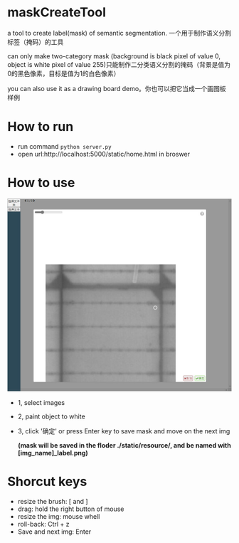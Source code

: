 # maskCreateTool
a tool to create label(mask) of semantic segmentation. 一个用于制作语义分割标签（掩码）的工具

can only make two-category mask (background is black pixel of value 0, object is white pixel of value 255)只能制作二分类语义分割的掩码（背景是值为0的黑色像素，目标是值为1的白色像素）

you can also use it as a drawing board demo。你也可以把它当成一个画图板样例

# How to run

+ run command
`python server.py`
+ open url:http://localhost:5000/static/home.html in broswer

# How to use

<img src="./readme_img/2021-11-09 195445.jpg" style="zoom: 50%;" />

+ 1, select images

+ 2, paint object to white

+ 3, click '确定' or press Enter key to save mask and move on the next img

	**(mask will be saved in the floder ./static/resource/, and be named with \[img_name\]\_label.png)**

# Shorcut keys
+ resize the brush: [ and ]
+ drag: hold the right button of mouse
+ resize the img: mouse whell
+ roll-back: Ctrl + z
+ Save and next img: Enter